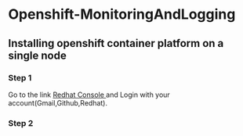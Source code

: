 # Openshift-MonitoringAndLogging

## Installing openshift container platform on a single node
### Step 1 
Go to the link <a href="https://sso.redhat.com/auth/realms/redhat-external/protocol/openid-connect/auth?client_id=cloud-services&redirect_uri=https%3A%2F%2Fconsole.redhat.com%2F&response_type=code&scope=openid&nonce=365ee00c-8314-4cfc-91ca-337bab41d9f9&state=64f55dcbad0944639df0a37b55cc07fc&response_mode=fragment">Redhat Console </a>  and Login with your account(Gmail,Github,Redhat).
<img src=""/>
### Step 2
